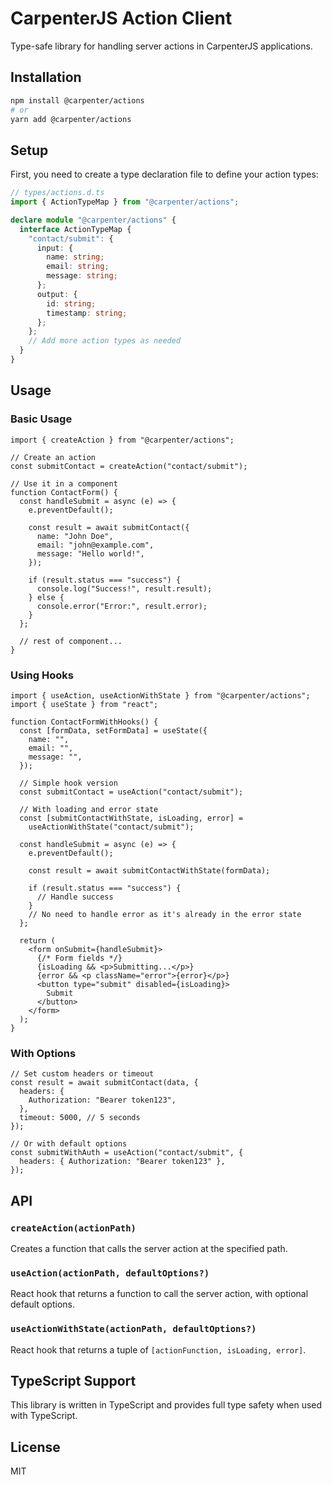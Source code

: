 # CarpenterJS Action Client

Type-safe library for handling server actions in CarpenterJS applications.

## Installation

```bash
npm install @carpenter/actions
# or
yarn add @carpenter/actions
```

## Setup

First, you need to create a type declaration file to define your action types:

```typescript
// types/actions.d.ts
import { ActionTypeMap } from "@carpenter/actions";

declare module "@carpenter/actions" {
  interface ActionTypeMap {
    "contact/submit": {
      input: {
        name: string;
        email: string;
        message: string;
      };
      output: {
        id: string;
        timestamp: string;
      };
    };
    // Add more action types as needed
  }
}
```

## Usage

### Basic Usage

```tsx
import { createAction } from "@carpenter/actions";

// Create an action
const submitContact = createAction("contact/submit");

// Use it in a component
function ContactForm() {
  const handleSubmit = async (e) => {
    e.preventDefault();

    const result = await submitContact({
      name: "John Doe",
      email: "john@example.com",
      message: "Hello world!",
    });

    if (result.status === "success") {
      console.log("Success!", result.result);
    } else {
      console.error("Error:", result.error);
    }
  };

  // rest of component...
}
```

### Using Hooks

```tsx
import { useAction, useActionWithState } from "@carpenter/actions";
import { useState } from "react";

function ContactFormWithHooks() {
  const [formData, setFormData] = useState({
    name: "",
    email: "",
    message: "",
  });

  // Simple hook version
  const submitContact = useAction("contact/submit");

  // With loading and error state
  const [submitContactWithState, isLoading, error] =
    useActionWithState("contact/submit");

  const handleSubmit = async (e) => {
    e.preventDefault();

    const result = await submitContactWithState(formData);

    if (result.status === "success") {
      // Handle success
    }
    // No need to handle error as it's already in the error state
  };

  return (
    <form onSubmit={handleSubmit}>
      {/* Form fields */}
      {isLoading && <p>Submitting...</p>}
      {error && <p className="error">{error}</p>}
      <button type="submit" disabled={isLoading}>
        Submit
      </button>
    </form>
  );
}
```

### With Options

```tsx
// Set custom headers or timeout
const result = await submitContact(data, {
  headers: {
    Authorization: "Bearer token123",
  },
  timeout: 5000, // 5 seconds
});

// Or with default options
const submitWithAuth = useAction("contact/submit", {
  headers: { Authorization: "Bearer token123" },
});
```

## API

### `createAction(actionPath)`

Creates a function that calls the server action at the specified path.

### `useAction(actionPath, defaultOptions?)`

React hook that returns a function to call the server action, with optional default options.

### `useActionWithState(actionPath, defaultOptions?)`

React hook that returns a tuple of `[actionFunction, isLoading, error]`.

## TypeScript Support

This library is written in TypeScript and provides full type safety when used with TypeScript.

## License

MIT
